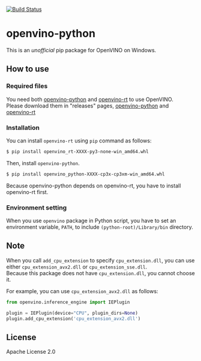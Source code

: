 [![Build Status](https://dev.azure.com/masamitsu-murase/openvino_python/_apis/build/status/masamitsu-murase.openvino-python?branchName=master)](https://dev.azure.com/masamitsu-murase/openvino_python/_build/latest?definitionId=15&branchName=master)

# openvino-python

This is an *unofficial* pip package for OpenVINO on Windows.

## How to use

### Required files

You need both [openvino-python](https://github.com/masamitsu-murase/openvino-python) and [openvino-rt](https://github.com/masamitsu-murase/openvino-rt) to use OpenVINO.  
Please download them in "releases" pages, [openvino-python](https://github.com/masamitsu-murase/openvino-python/releases) and [openvino-rt](https://github.com/masamitsu-murase/openvino-rt/releases)

### Installation

You can install `openvino-rt` using `pip` command as follows:

```bash
$ pip install openvino_rt-XXXX-py3-none-win_amd64.whl
```

Then, install `openvino-python`.  

```bash
$ pip install openvino_python-XXXX-cp3x-cp3xm-win_amd64.whl
```

Because openvino-python depends on openvino-rt, you have to install openvino-rt first.

### Environment setting

When you use `openvino` package in Python script, you have to set an environment variable, `PATH`, to include `(python-root)/Library/bin` directory.

## Note

When you call `add_cpu_extension` to specify `cpu_extension.dll`, you can use either `cpu_extension_avx2.dll` or `cpu_extension_sse.dll`.  
Because this package does not have `cpu_extension.dll`, you cannot choose it.

For example, you can use `cpu_extension_avx2.dll` as follows:
```python
from openvino.inference_engine import IEPlugin

plugin = IEPlugin(device="CPU", plugin_dirs=None)
plugin.add_cpu_extension('cpu_extension_avx2.dll')
```

## License

Apache License 2.0
